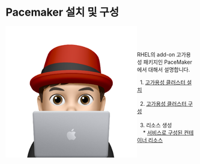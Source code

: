 # Pacemaker 설치 및 구성

<img align="left" src="/images/이승일--II_컴퓨터.png" width="350px" height="350px" title="100px" alt="안녕"></img><br>
<br>
<br>

RHEL의 add-on 고가용성 패키지인 PaceMaker에서 대해서 설명합니다.

&nbsp;&nbsp;1. [고가용성 클러스터 설치](documents/pre-requistic.md)<br>
<br>
&nbsp;&nbsp;2. [고가용성 클러스터 구성](documents/configure-cluster.md)<br>
<br>
&nbsp;&nbsp;3. 리소스 생성<br>
&nbsp;&nbsp;&nbsp;&nbsp;* [서비스로 구성된 컨테이너 리소스](documents/create_podman_as_service.md)<br>